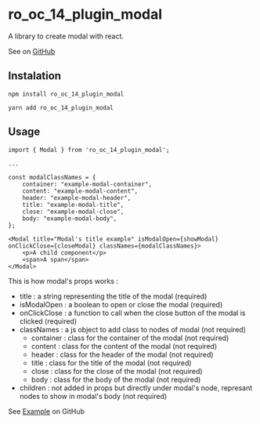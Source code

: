 # ro_oc_14_plugin_modal

A library to create modal with react.

See on [GitHub](https://github.com/Thorekt/RobinOry_14_plugin_modal)

## Instalation

```
npm install ro_oc_14_plugin_modal
```

```
yarn add ro_oc_14_plugin_modal
```

## Usage

```JS
import { Modal } from 'ro_oc_14_plugin_modal';

...

const modalClassNames = {
    container: "example-modal-container",
    content: "example-modal-content",
    header: "example-modal-header",
    title: "example-modal-title",
    close: "example-modal-close",
    body: "example-modal-body",
};

<Modal title="Modal's title example" isModalOpen={showModal} onClickClose={closeModal} classNames={modalClassNames}>
    <p>A child component</p>
    <span>A span</span>
</Modal>

```

This is how modal's props works :

- title : a string representing the title of the modal (required)
- isModalOpen : a boolean to open or close the modal (required)
- onClickClose : a function to call when the close button of the modal is clicked (required)
- classNames : a js object to add class to nodes of modal (not required)
  - container : class for the container of the modal (not required)
  - content : class for the content of the modal (not required)
  - header : class for the header of the modal (not required)
  - title : class for the title of the modal (not required)
  - close : class for the close of the modal (not required)
  - body : class for the body of the modal (not required)
- children : not added in props but directly under modal's node, represant nodes to show in modal's body (not required)

See [Example](https://github.com/Thorekt/RobinOry_14_plugin_modal/blob/main/src/examples/App.js) on GitHub
